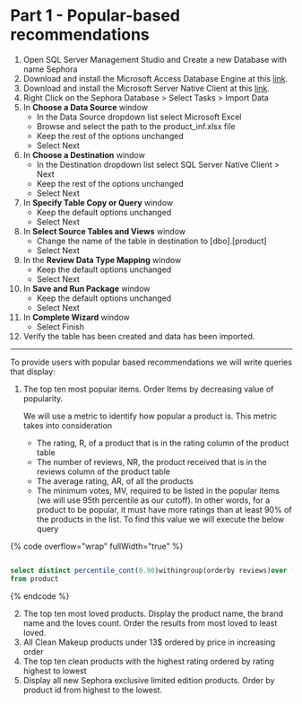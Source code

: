 # Part 1 - Popular-based recommendations

1. Open SQL Server Management Studio and Create a new Database with name Sephora
2. Download and install the Microsoft Access Database Engine at this [link](https://www.microsoft.com/en-us/download/confirmation.aspx?id=13255).
3. Download and install the Microsoft Server Native Client at this [link](https://www.microsoft.com/en-us/download/details.aspx?id=50402).
4. Right Click on the Sephora Database > Select Tasks > Import Data
5. In **Choose a Data Source** window
   * In the Data Source dropdown list select Microsoft Excel
   * Browse and select the path to the product\_inf.xlsx file
   * Keep the rest of the options unchanged
   * Select Next
6. In **Choose a Destination** window
   * In the Destination dropdown list select SQL Server Native Client > Next
   * Keep the rest of the options unchanged
   * Select Next
7. In **Specify Table Copy or Query** window
   * Keep the default options unchanged
   * Select Next
8. In **Select Source Tables and Views** window
   * Change the name of the table in destination to \[dbo].\[product]
   * Select Next
9. In the **Review Data Type Mapping** window
   * Keep the default options unchanged
   * Select Next
10. In **Save and Run Package** window
    * Keep the default options unchanged
    * Select Next
11. In **Complete Wizard** window
    * Select Finish
12. Verify the table has been created and data has been imported.&#x20;

***

To provide users with popular based recommendations we will write queries that display:

1.  The top ten most popular items. Order Items by decreasing value of popularity.

    We will use a metric to identify how popular a product is. This metric takes into consideration

    * The rating, R, of a product that is in the rating column of the product table
    * The number of reviews, NR, the product received that is in the reviews column of the product table
    * The average rating, AR, of all the products
    * The minimum votes, MV, required to be listed in the popular items (we will use 95th percentile as our cutoff). In other words, for a product to be popular, it must have more ratings than at least 90% of the products in the list. To find this value we will execute the below query&#x20;

{% code overflow="wrap" fullWidth="true" %}
```sql

select distinct percentile_cont(0.90)withingroup(orderby reviews)over ()as MV 
from product

```
{% endcode %}

2. The top ten most loved products. Display the product name, the brand name and the loves count. Order the results from most loved to least loved.
3. All Clean Makeup products under 13$ ordered by price in increasing order
4. The top ten clean products with the highest rating ordered by rating highest to lowest
5. Display all new Sephora exclusive limited edition products. Order by product id from highest to the lowest.
